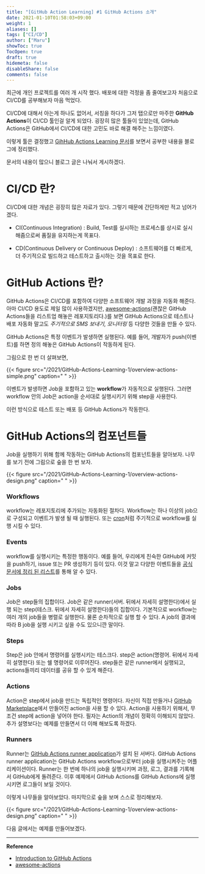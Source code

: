 ```yaml
---
title: "[GitHub Action Learning] #1 GitHub Actions 소개"
date: 2021-01-10T01:58:03+09:00
weight: 1
aliases: []
tags: ["CI/CD"]
author: ["Maru"]
showToc: true
TocOpen: true
draft: true
hidemeta: false
disableShare: false
comments: false
---
```


최근에 개인 프로젝트를 여러 개 시작 했다. 배포에 대한 걱정을 좀 줄여보고자 처음으로 CI/CD를 공부해보자 마음 먹었다.

CI/CD에 대해서 아는게 하나도 없어서, 서칭을 하다가 그저 탭으로만 마주한 **GitHub Actions**이 CI/CD 툴인걸 알게 되었다. 굉장히 많은 툴들이 있었는데, GitHub Actions은 GitHub에서 CI/CD에 대한 고민도 바로 해결 해주는 느낌이였다.

이렇게 툴은 결정했고 [GihHub Actions Learning 문서](https://docs.github.com/en/free-pro-team@latest/actions/learn-github-actions)를 보면서 공부한 내용을 블로그에 정리했다.

문서의 내용이 많으니 블로그 글은 나눠서 게시하겠다.

# CI/CD 란?

CI/CD에 대한 개념은 굉장히 많은 자료가 있다. 그렇기 때문에 간단하게만 적고 넘어가겠다.

- CI(Continuous Integration) : Build, Test를 실시하는 프로세스를 상시로 실시 해줌으로써 품질을 유지하는게 목표다.

- CD(Continuous Delivery or Continuous Deploy) : 소프트웨어를 더 빠르게, 더 주기적으로 빌드하고 테스트하고 출시하는 것을 목표로 한다.

# GitHub Actions 란?

GitHub Actions은 CI/CD를 포함하여 다양한 소프트웨어 개발 과정을 자동화 해준다. 아마 CI/CD 용도로 제일 많이 사용하겠지만, [awesome-actions](https://github.com/sdras/awesome-actions)(괜찮은 GitHub Actions들을 리스트업 해놓은 레포지토리다.)를 보면 GitHub Actions으로 테스트나 배포 자동화 말고도 _주기적으로 SMS 보내기_, _모니터링_ 등 다양한 것들을 만들 수 있다.

GitHub Actions은 특정 이벤트가 발생하면 실행된다. 예를 들어, 개발자가 push(이벤트)를 하면 정의 해놓은 GitHub Actions이 작동하게 된다.

그림으로 한 번 더 살펴보면,

{{< figure src="/2021/GitHub-Actions-Learning-1/overview-actions-simple.png" caption=" " >}}

이벤트가 발생하면 Job을 포함하고 있는 **workflow**가 자동적으로 실행된다. 그러면 workflow 안의 Job은 action을 순서대로 실행시키기 위해 step을 사용한다.

이런 방식으로 테스트 또는 배포 등 GitHub Actions가 작동한다.

# GitHub Actions의 컴포넌트들

Job을 실행하기 위해 함께 작동하는 GitHub Actions의 컴포넌트들을 알아보자. 나무를 보기 전에 그림으로 숲을 한 번 보자.

{{< figure src="/2021/GitHub-Actions-Learning-1/overview-actions-design.png" caption=" " >}}

### Workflows

workflow는 레포지토리에 추가되는 자동화된 절차다.
Workflow는 하나 이상의 job으로 구성되고 이벤트가 발생 될 때 실행된다. 또는 [cron](https://en.wikipedia.org/wiki/Cron)처럼 주기적으로 workflow를 실행 시킬 수 있다.

### Events

workflow를 실행시키는 특정한 행동이다.
예를 들어, 우리에게 친숙한 GitHub에 커밋을 push하기, issue 또는 PR 생성하기 등이 있다. 이것 말고 다양한 이벤트들을 [공식 문서에 정리 된 리스트](https://docs.github.com/en/free-pro-team@latest/actions/reference/events-that-trigger-workflows)를 통해 알 수 있다.

### Jobs

Job은 step들의 집합이다.
Job은 같은 runner(서버. 뒤에서 자세히 설명한다)에서 실행 되는 step(테스크. 뒤에서 자세히 설명한다)들의 집합이다.
기본적으로 workflow는 여러 개의 job들을 병렬로 실행한다. 물론 순차적으로 실행 할 수 있다. A job의 결과에 따라 B job을 실행 시키고 싶을 수도 있으니깐 말이다.

### Steps

Step은 job 안에서 명령어를 실행시키는 테스크다.
step은 action(명령어. 뒤에서 자세히 설명한다) 또는 쉘 명령어로 이루어진다. step들은 같은 runner에서 실행되고, actions들끼리 데이터를 공유 할 수 있게 해준다.

### Actions

Action은 step에서 job을 만드는 독립적인 명령어다.
자신이 직접 만들거나 [GitHub Marketplace](https://github.com/marketplace?type=actions)에서 만들어진 action을 사용 할 수 있다. Action을 사용하기 위해서, 무조건 step에 action을 넣어야 한다.
필자는 Action의 개념이 정확히 이해되지 않았다. 추가 설명보다는 예제를 만들면서 더 이해 해보도록 하겠다.

### Runners

Runner는 [GitHub Actions runner application](https://github.com/actions/runner)가 설치 된 서버다.
GitHub Actions runner application는 GitHub Actions workflow으로부터 job을 실행시켜주는 어플리케이션이다.
Runner는 한 번에 하나의 job을 실행시키며 과정, 로그, 결과를 기록해서 GitHub에게 돌려준다. 이후 예제에서 GitHub Actions를 GitHub Actions에 실행시키면 로그들이 보일 것이다.

이렇게 나무들을 알아보았다. 마지막으로 숲을 보며 스스로 정리해보자.

{{< figure src="/2021/GitHub-Actions-Learning-1/overview-actions-design.png" caption=" " >}}

다음 글에서는 예제를 만들어보겠다.

---

**Reference**

- [Introduction to GitHub Actions](https://docs.github.com/en/free-pro-team@latest/actions/learn-github-actions/introduction-to-github-actions#the-components-of-github-actions)
- [awesome-actions](https://github.com/sdras/awesome-actions)
